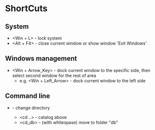 # ShortCuts

## System

- <Win + L> - lock system
- <Alt + F4> - close current window or show window 'Exit Windows' 

## Windows management

- <Win + Arrow_Key> - dock current window to the specific side, then select second window for the rest of area
    - e.g. <Win + Left_Arrow> - dock current window to the left side


## Command line

- <cd> - change directory
    - <cd ..> - catalog above 
    - <cd_db> - (with whitespase) move to folder "db"
    
